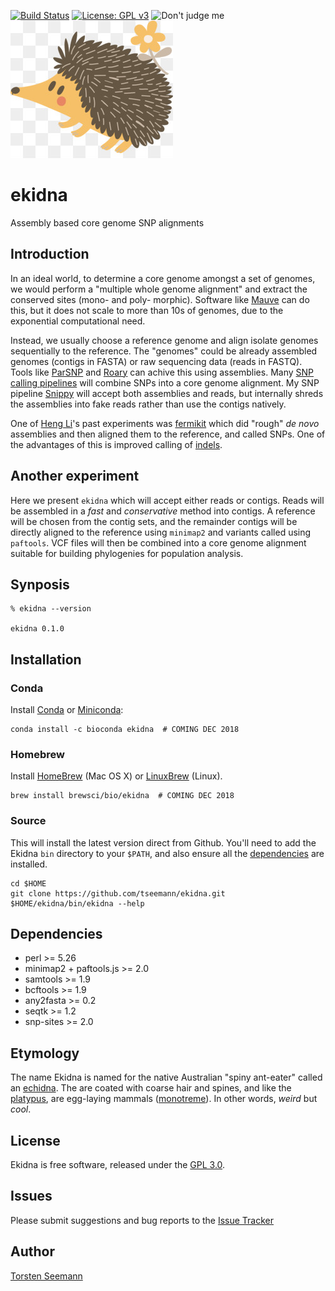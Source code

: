 [![Build Status](https://travis-ci.org/tseemann/ekidna.svg?branch=master)](https://travis-ci.org/tseemann/ekidna)
[![License: GPL v3](https://img.shields.io/badge/License-GPL%20v3-blue.svg)](https://www.gnu.org/licenses/gpl-3.0)
![Don't judge me](https://img.shields.io/badge/Language-Perl_5-steelblue.svg)
[![Echidna cartoon](ekidna.jpg)](https://www.kisspng.com/png-hedgehog-porcupine-echidna-illustration-vector-cut-392690/)

# ekidna
Assembly based core genome SNP alignments

## Introduction

In an ideal world, to determine a core genome amongst a set of genomes, we
would perform a "multiple whole genome alignment" and extract the conserved
sites (mono- and poly- morphic). Software like 
[Mauve](http://darlinglab.org/mauve/mauve.html) can do this, but it does
not scale to more than 10s of genomes, due to the exponential computational
need.

Instead, we usually choose a reference genome and align isolate genomes sequentially 
to the reference. The "genomes" could be already assembled genomes (contigs
in FASTA) or raw sequencing data (reads in FASTQ). Tools like 
[ParSNP](https://github.com/marbl/parsnp) 
and
[Roary](https://github.com/sanger-pathogens/Roary)
can achive this using assemblies.
Many 
[SNP calling pipelines](https://thegenomefactory.blogspot.com/2018/10/a-unix-one-liner-to-call-bacterial.html)
will combine SNPs into a core genome alignment.
My SNP pipeline 
[Snippy](https://github.com/tseemann/snippy) 
will accept both assemblies and reads, but internally shreds the assemblies
into fake reads rather than use the contigs natively.

One of [Heng Li](https://en.wikipedia.org/wiki/Heng_Li)'s past experiments
was [fermikit](https://github.com/lh3/fermikit) which did "rough" _de novo_
assemblies and then aligned them to the reference, and called SNPs.  One of
the advantages of this is improved calling of
[indels](https://en.wikipedia.org/wiki/Indel).

## Another experiment

Here we present `ekidna` which will accept either reads or contigs.
Reads will be assembled in a _fast_ and _conservative_ method into contigs.
A reference will be chosen from the contig sets, and the remainder contigs
will be directly aligned to the reference using `minimap2` and variants
called using `paftools`. VCF files will then be combined into a core genome
alignment suitable for building phylogenies for population analysis.

## Synposis

```
% ekidna --version

ekidna 0.1.0
```

## Installation

### Conda
Install [Conda](https://conda.io/docs/) or [Miniconda](https://conda.io/miniconda.html):
```
conda install -c bioconda ekidna  # COMING DEC 2018
```

### Homebrew
Install [HomeBrew](http://brew.sh/) (Mac OS X) or [LinuxBrew](http://linuxbrew.sh/) (Linux).
```
brew install brewsci/bio/ekidna  # COMING DEC 2018
```

### Source
This will install the latest version direct from Github.
You'll need to add the Ekidna `bin` directory to your `$PATH`,
and also ensure all the [dependencies](#Dependencies) are installed.
```
cd $HOME
git clone https://github.com/tseemann/ekidna.git
$HOME/ekidna/bin/ekidna --help
```

## Dependencies

* perl >= 5.26
* minimap2 + paftools.js >= 2.0
* samtools >= 1.9
* bcftools >= 1.9
* any2fasta >= 0.2
* seqtk >= 1.2
* snp-sites >= 2.0

## Etymology

The name Ekidna is named for the native Australian "spiny ant-eater" 
called an [echidna](https://en.wikipedia.org/wiki/Echidna). The are
coated with coarse hair and spines, and like the 
[platypus](https://en.wikipedia.org/wiki/Platypus), 
are egg-laying mammals
([monotreme](https://en.wikipedia.org/wiki/Monotreme)).
In other words, _weird_ but _cool_.

## License

Ekidna is free software, released under the
[GPL 3.0](https://raw.githubusercontent.com/tseemann/snippy/master/LICENSE).

## Issues

Please submit suggestions and bug reports to the
[Issue Tracker](https://github.com/tseemann/ekidna/issues)


## Author

[Torsten Seemann](https://twitter.com/torstenseemann)

